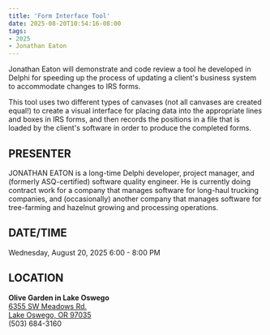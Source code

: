 ```yaml
---
title: 'Form Interface Tool'
date: 2025-08-20T10:54:16-08:00
tags: 
- 2025
- Jonathan Eaton
---
```


Jonathan Eaton will demonstrate and code review a tool he developed in Delphi for speeding up the process of updating a client's business system to accommodate changes to IRS forms.
 
<!--more-->

This tool uses two different types of canvases (not all canvases are created equal!) to create a visual interface for placing data into the appropriate lines and boxes in IRS forms, and then records the positions in a file that is loaded by the client's software in order to produce the completed forms.


## PRESENTER ##


JONATHAN EATON is a long-time Delphi developer, project manager, and (formerly ASQ-certified) software quality engineer. He is currently doing contract work for a company that manages software for long-haul trucking companies, and (occasionally) another company that manages software for tree-farming and hazelnut growing and processing operations.


## DATE/TIME ##

Wednesday, August 20, 2025
6:00 - 8:00 PM

## LOCATION ##

**Olive Garden in Lake Oswego**  
[6355 SW Meadows Rd.  
Lake Oswego, OR 97035](https://www.olivegarden.com/locations/or/lake-oswego/lake-oswego/1394)  
(503) 684-3160